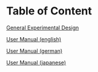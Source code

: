 # Table of Content

[General Experimental Design](DESIGN.md)

[User Manual (english)](MANUAL-en.md)

[User Manual (german)](MANUAL-de.md)

[User Manual (japanese)](MANUAL-ja.md)

